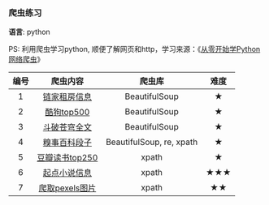 ### 爬虫练习

**语言**: python

PS: 利用爬虫学习python, 顺便了解网页和http，学习来源：《[从零开始学Python网络爬虫](https://book.douban.com/subject/27180929/)》

| 编号 |                           爬虫内容                           |          爬虫库          | 难度 |
| :--: | :----------------------------------------------------------: | :----------------------: | :--: |
|  1   | [链家租房信息](https://github.com/lspl/crawler/tree/master/1.%20%E9%93%BE%E5%AE%B6%E7%A7%9F%E6%88%BF%E4%BF%A1%E6%81%AF) |      BeautifulSoup       |  ★   |
|  2   | [酷狗top500](https://github.com/lspl/crawler/tree/master/2.%20%E9%85%B7%E7%8B%97top500) |      BeautifulSoup       |  ★   |
|  3   | [斗破苍穹全文](https://github.com/lspl/crawler/tree/master/3.%20%E6%96%97%E7%A0%B4%E8%8B%8D%E7%A9%B9%E5%85%A8%E6%96%87) |      BeautifulSoup       |  ★   |
|  4   | [糗事百科段子](https://github.com/lspl/crawler/tree/master/4.%20%E7%B3%97%E4%BA%8B%E7%99%BE%E7%A7%91%E6%AE%B5%E5%AD%90) | BeautifulSoup, re, xpath |  ★   |
|  5   | [豆瓣读书top250](https://github.com/lspl/crawler/tree/master/5.%20%E8%B1%86%E7%93%A3%E8%AF%BB%E4%B9%A6top250) |          xpath           |  ★   |
|  6   | [起点小说信息](https://github.com/lspl/crawler/tree/master/6.%20%E8%B5%B7%E7%82%B9%E5%B0%8F%E8%AF%B4%E4%BF%A1%E6%81%AF) |          xpath           | ★★★  |
|  7   | [爬取pexels图片](https://github.com/lspl/crawler/tree/master/7.%20%E7%88%AC%E5%8F%96pexels%E5%9B%BE%E7%89%87) |          xpath           |  ★★    |

